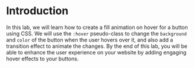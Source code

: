 # Introduction

In this lab, we will learn how to create a fill animation on hover for a button using CSS. We will use the `:hover` pseudo-class to change the `background` and `color` of the button when the user hovers over it, and also add a transition effect to animate the changes. By the end of this lab, you will be able to enhance the user experience on your website by adding engaging hover effects to your buttons.
